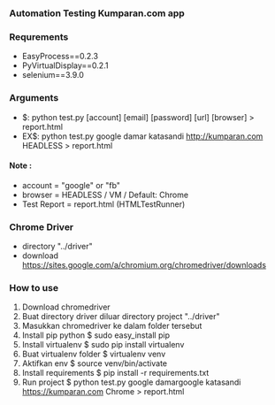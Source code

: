 ### Automation Testing Kumparan.com app

### Requrements
- EasyProcess==0.2.3
- PyVirtualDisplay==0.2.1
- selenium==3.9.0

### Arguments
- $: python test.py [account] [email] [password] [url] [browser] > report.html
- EX$: python test.py google damar katasandi http://kumparan.com HEADLESS > report.html

#### Note :
- account = "google" or "fb"
- browser = HEADLESS / VM / Default: Chrome
- Test Report = report.html (HTMLTestRunner)

### Chrome Driver
- directory "../driver"
- download https://sites.google.com/a/chromium.org/chromedriver/downloads

### How to use
1. Download chromedriver
2. Buat directory driver diluar directory project "../driver"
3. Masukkan chromedriver ke dalam folder tersebut
4. Install pip python $ sudo easy_install pip
5. Install virtualenv $ sudo pip install virtualenv
6. Buat virtualenv folder $ virtualenv venv
7. Aktifkan env $ source venv/bin/activate
8. Install requirements $ pip install -r requirements.txt
9. Run project $ python test.py google damargoogle katasandi https://kumparan.com Chrome > report.html
